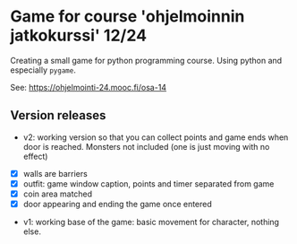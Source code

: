 
# Game for course 'ohjelmoinnin jatkokurssi' 12/24

Creating a small game for python programming course. Using python and especially `pygame`. 

See: <https://ohjelmointi-24.mooc.fi/osa-14>


## Version releases 

* v2: working version so that you can collect points and game ends when door is reached. Monsters not included (one is just moving with no effect)
+ [x] walls are barriers
+ [x] outfit: game window caption, points and timer separated from game 
+ [x] coin area matched
+ [x] door appearing and ending the game once entered  

* v1: working base of the game: basic movement for character, nothing else. 
